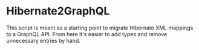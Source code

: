 # Hibernate2GraphQL

This script is meant as a starting point to migrate Hibernate XML mappings to a GraphQL API. From here it's easier to add types and remove unnecessary entries by hand. 
